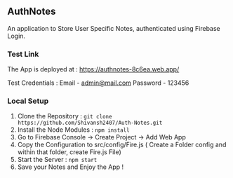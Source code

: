 ## AuthNotes
An application to Store User Specific Notes, authenticated using Firebase Login.


### Test Link 
The App is deployed at : https://authnotes-8c6ea.web.app/

Test Credentials : 
Email - admin@mail.com
Password - 123456

### Local Setup

 1. Clone the Repository : `git clone   
    https://github.com/Shivansh2407/Auth-Notes.git`
 2. Install the Node Modules : `npm install`
 3. Go to Firebase Console -> Create Project -> Add Web App
 4. Copy the Configuration to src/config/Fire.js ( Create a Folder
    config and within that folder, create Fire.js File)
 5. Start the    Server : `npm start`
 6. Save your Notes and Enjoy the App !
